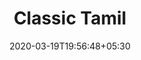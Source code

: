 ---
title: "Classic Tamil"
image: /images/clients/Classic_Tamil_logo.jpeg
tags: ["logo"]
date: 2020-03-19T19:56:48+05:30
draft: false
---